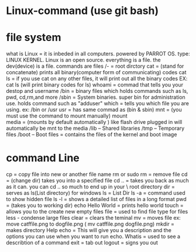 # Linux-command (use git bash)

# file system

what is Linux = it is inbeded in all computers. powered by PARROT OS. type: LINUX KERNEL. Linux is an open source. everything is a file. the dev(device) is a file.
commands are files
/- = root dirctory
cat = (stand for concatenate) prints all binary(computer form of communicating) codes
cat ls = if you use cat on any other files, it will print out all the binary codes EX: cat ls (will print binary codes for ls)
whoami = commad that tells you your destop and username
/bin = binary files which holds commands such as ls, pwd, cd,rm,and more
/sbin =  System binaries. super bin for administration use. holds command such as "adduser"
which = tells you which file you are using. ex: /bin or /usr
usr = has same commad as (bin & sbin)
mnt = (you must use the command to mount manually) mount  
media = (mounts by default automatically ) like flash drive plugged in will automatically be mnt to the media 
/lib – Shared libraries
/tmp – Temporary files
/boot – Boot files =  contains the files of the kernel and boot image


# command Line

cp = copy file into new or another file name 
rm or sudo rm = remove file
cd = (change dir) takes you into a specified file
cd .. = takes you back as much as it can. you can cd .. so much to end up in your \ root directory
dir = serves as ls(List directory) for windows
ls = List Dir
ls -a = command used to show hidden file
ls -l = shows a detailed list of files in a long format
pwd = (takes you to working dir)
echo Hello World = prints hello world
touch = allows you to the create new empty files
file = used to find file type for files
less - condense large files
clear = clears the teminal
mv = moves file  ex: move catffile.png to dogfile.png ( mv catffile.png  dogfile.png)
mkdir = makes directory
Help echo = This will give you a description and the options you can use when you want to run echo.
Whatis = used to see a describtion of a command
 exit = tab out
 logout = signs you out
